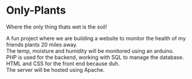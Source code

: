 # Only-Plants
Where the only thing thats wet is the soil!

A fun project where we are building a website to monitor the health of my friends plants 20 miles away.  
The temp, moisture and humidity will be monitored using an arduino.  
PHP is used for the backend, working with SQL to manage the database.  
HTML and CSS for the front end because duh.  
The server will be hosted using Apache.  
